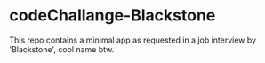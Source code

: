 # codeChallange-Blackstone
This repo contains a minimal app as requested in a job interview by 'Blackstone', cool name btw.
